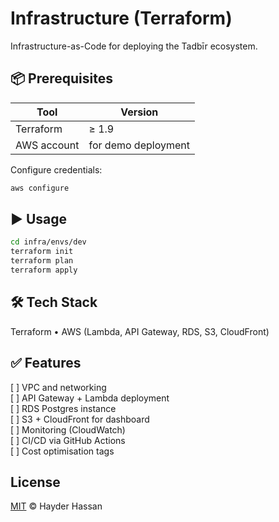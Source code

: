# Infrastructure (Terraform)

Infrastructure-as-Code for deploying the Tadbīr ecosystem.

## 📦 Prerequisites

| Tool | Version |
|------|----------|
| Terraform | ≥ 1.9 |
| AWS account | for demo deployment |

Configure credentials:

```bash
aws configure
```

## ▶️ Usage

```bash
cd infra/envs/dev 
terraform init 
terraform plan 
terraform apply
```

## 🛠 Tech Stack

Terraform • AWS (Lambda, API Gateway, RDS, S3, CloudFront)

## ✅ Features

[ ] VPC and networking \
[ ] API Gateway + Lambda deployment \
[ ] RDS Postgres instance \
[ ] S3 + CloudFront for dashboard \
[ ] Monitoring (CloudWatch) \
[ ] CI/CD via GitHub Actions \
[ ] Cost optimisation tags

## License

[MIT](https://choosealicense.com/licenses/mit/) © Hayder Hassan
